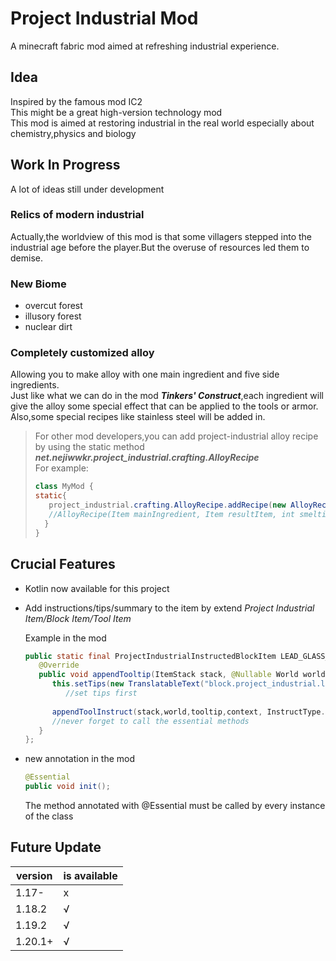# Project Industrial Mod

A minecraft fabric mod aimed at refreshing industrial experience.

## Idea

Inspired by the famous mod IC2  
This might be a great high-version technology mod  
This mod is aimed at restoring industrial in the real world especially about chemistry,physics and biology  

## Work In Progress

A lot of ideas still under development 

### Relics of modern industrial

Actually,the worldview of this mod is that some villagers stepped into the industrial age before the player.But the overuse of resources led them to demise.

### New Biome

- overcut forest
- illusory forest
- nuclear dirt

### Completely customized alloy

Allowing you to make alloy with one main ingredient and five side ingredients.  
Just like what we can do in the mod ___Tinkers' Construct___,each ingredient will give the alloy some special effect that can be applied to the tools or armor.
Also,some special recipes like stainless steel will be added in.

> For other mod developers,you can add project-industrial alloy recipe by using the static method ___net.nejiwwkr.project_industrial.crafting.AlloyRecipe___  
> For example:  
>
> ```java
> class MyMod {
> static{
>    project_industrial.crafting.AlloyRecipe.addRecipe(new AlloyRecipe(Items.IRON_INGOT,Items.GOLD_INGOT,200,Items.COLD_NUGGET));
>    //AlloyRecipe(Item mainIngredient, Item resultItem, int smeltingTime, Item... sideIngredients)
> 	}
> }
> ```



## Crucial Features

- Kotlin now available for this project

- Add instructions/tips/summary to the item by extend *Project Industrial Item/Block Item/Tool Item*

  Example in the mod

  ```java
  public static final ProjectIndustrialInstructedBlockItem LEAD_GLASS_ITEM = new  ProjectIndustrialInstructedBlockItem(LEAD_GLASS,new FabricItemSettings()){
     @Override
     public void appendTooltip(ItemStack stack, @Nullable World world, List<Text> tooltip, TooltipContext context) {
        this.setTips(new TranslatableText("block.project_industrial.lead_glass.tips").formatted(Formatting.GRAY));
           //set tips first
       
        appendToolInstruct(stack,world,tooltip,context, InstructType.Shift);
        //never forget to call the essential methods 
     }
  };
  ```

- new annotation in the mod

  ```java
  @Essential
  public void init();
  ```

  The method annotated with @Essential must be called by every instance of the class



## Future Update

| version | is available |
| ------- | ------------ |
| 1.17-   | x            |
| 1.18.2  | √            |
| 1.19.2  | √            |
| 1.20.1+ | √            |

